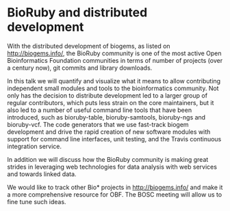 # BioRuby and distributed development

With the distributed development of biogems, as listed on http://biogems.info/,
the BioRuby community is one of the most active Open Bioinformatics Foundation
communities in terms of number of projects (over a century now), git commits and
library downloads.

In this talk we will quantify and visualize what it means to allow contributing
independent small modules and tools to the bioinformatics community. Not only
has the decision to distribute development led to a larger group of regular
contributors, which puts less strain on the core maintainers, but it also led to
a number of useful command line tools that have been introduced, such as bioruby-table,
bioruby-samtools, bioruby-ngs and bioruby-vcf. The code generators that we use
fast-track biogem development and drive the rapid creation of new software modules
with support for command line interfaces, unit testing, and the Travis continuous
integration service. 

In addition we will discuss how the BioRuby community is making great strides
in leveraging web technologies for data analysis with web services and
towards linked data. 

We would like to track other Bio* projects in http://biogems.info/ and make it
a more comprehensive resource for OBF. The BOSC meeting will allow us to fine
tune such ideas.


